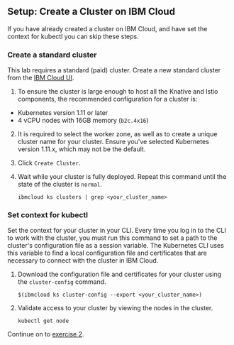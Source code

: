 ## Setup: Create a Cluster on IBM Cloud
If you have already created a cluster on IBM Cloud, and have set the context for kubectl you can skip these steps.

### Create a standard cluster
This lab requires a standard (paid) cluster. Create a new standard cluster from the [IBM Cloud UI](https://cloud.ibm.com/containers-kubernetes/catalog/cluster/create).

1. To ensure the cluster is large enough to host all the Knative and Istio
components, the recommended configuration for a cluster is:
  - Kubernetes version 1.11 or later
  - 4 vCPU nodes with 16GB memory (`b2c.4x16`)

2. It is required to select the worker zone, as well as to create a unique cluster name for your cluster. Ensure you've selected Kubernetes version 1.11.x, which may not be the default.

3. Click `Create Cluster`.

4. Wait while your cluster is fully deployed. Repeat this command until the state of the cluster is `normal`.

    ```
    ibmcloud ks clusters | grep <your_cluster_name>
    ```

### Set context for kubectl
Set the context for your cluster in your CLI. Every time you log in to the CLI to work with the cluster, you must run this command to set a path to the cluster's configuration file as a session variable. The Kubernetes CLI uses this variable to find a local configuration file and certificates that are necessary to connect with the cluster in IBM Cloud.

1. Download the configuration file and certificates for your cluster using the `cluster-config` command.

    ```shell
    $(ibmcloud ks cluster-config --export <your_cluster_name>)
    ```

2. Validate access to your cluster by viewing the nodes in the cluster.

    ```shell
    kubectl get node
    ```



Continue on to [exercise 2](../exercise-2/README.md).
